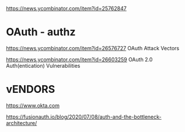https://news.ycombinator.com/item?id=25762847

# OAuth - authz
https://news.ycombinator.com/item?id=26576727 OAuth Attack Vectors

https://news.ycombinator.com/item?id=26603259 OAuth 2.0 Auth(entication) Vulnerabilities

# vENDORS
https://www.okta.com

https://fusionauth.io/blog/2020/07/08/auth-and-the-bottleneck-architecture/

